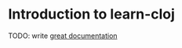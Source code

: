 # Introduction to learn-cloj

TODO: write [great documentation](http://jacobian.org/writing/what-to-write/)
